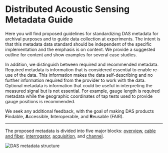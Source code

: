 # Distributed Acoustic Sensing Metadata Guide

Here you will find proposed guidelines for standardizing DAS metadata for archival purposes and to guide data collection at experiments. The intent is that this metadata data standard should be independent of the specific implementation and the emphasis is on content. We provide a suggested outline for content and show examples for several case studies.

In addition, we distinguish between required and recommended metadata.  Required metadata is information that is considered essential to enable re-use of the data. This information makes the data self-describing and no further information required from the provider to work with the data. Optional metadata is information that could be useful in interpreting the measured signal but is not essential. For example, gauge length is required metadata while the geographic coordinates of tap tests used to provide gauge positions is recommended. 

We seek any additional feedback, with the goal of making DAS products **F**indable, **A**ccessible, **I**nteroperable, and **R**eusable (FAIR). 

---

The proposed metadata is divided into five major blocks: [overview](term_overview.md), [cable and fiber](term_cable_and_fiber.md), [interrogator](term_interrogator.md), [acquisition](term_acquisition.md), and [channel](term_channel.md).

![DAS metadata structure](https://github.com/vhlai-seis/DAS_metadata/blob/main/figures/fig_overview_metadata.png)

